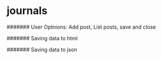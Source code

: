 # journals



#######
User Optnions: Add post, List posts, save and close


#######
Saving data to html


#######
Saving data to json
